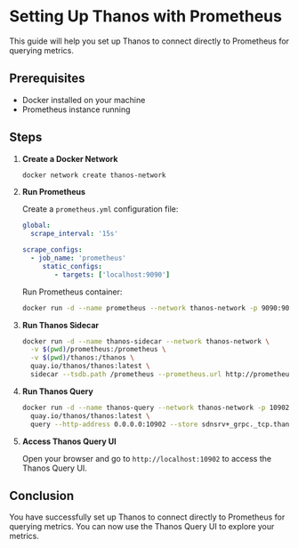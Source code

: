 # Setting Up Thanos with Prometheus

This guide will help you set up Thanos to connect directly to Prometheus for querying metrics.

## Prerequisites

- Docker installed on your machine
- Prometheus instance running

## Steps

1. **Create a Docker Network**

    ```sh
    docker network create thanos-network
    ```

2. **Run Prometheus**

    Create a `prometheus.yml` configuration file:

    ```yaml
    global:
      scrape_interval: '15s'

    scrape_configs:
      - job_name: 'prometheus'
         static_configs:
            - targets: ['localhost:9090']
    ```

    Run Prometheus container:

    ```sh
    docker run -d --name prometheus --network thanos-network -p 9090:9090 -v $(pwd)/prometheus.yml:/etc/prometheus/prometheus.yml prom/prometheus
    ```

3. **Run Thanos Sidecar**

    ```sh
    docker run -d --name thanos-sidecar --network thanos-network \
      -v $(pwd)/prometheus:/prometheus \
      -v $(pwd)/thanos:/thanos \
      quay.io/thanos/thanos:latest \
      sidecar --tsdb.path /prometheus --prometheus.url http://prometheus:9090
    ```

4. **Run Thanos Query**

    ```sh
    docker run -d --name thanos-query --network thanos-network -p 10902:10902 \
      quay.io/thanos/thanos:latest \
      query --http-address 0.0.0.0:10902 --store sdnsrv+_grpc._tcp.thanos-sidecar
    ```

5. **Access Thanos Query UI**

    Open your browser and go to `http://localhost:10902` to access the Thanos Query UI.

## Conclusion

You have successfully set up Thanos to connect directly to Prometheus for querying metrics. You can now use the Thanos Query UI to explore your metrics.

